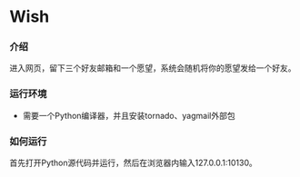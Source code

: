 # Wish

### 介绍

进入网页，留下三个好友邮箱和一个愿望，系统会随机将你的愿望发给一个好友。

### 运行环境

* 需要一个Python编译器，并且安装tornado、yagmail外部包

### 如何运行

首先打开Python源代码并运行，然后在浏览器内输入127.0.0.1:10130。



​																																		

